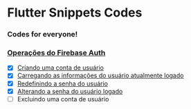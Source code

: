 # Flutter Snippets Codes
### Codes for everyone!

### [Operações do Firebase Auth](https://github.com/binhodev/flutter-snippets-codes/blob/main/firebase_auth_users_operations.dart)
- [x] [Criando uma conta de usuário](https://github.com/binhodev/flutter-snippets-codes/blob/927ba69897475187b832629d0d493dd74be2a086/firebase_auth_users_operations.dart#L7)
- [x] [Carregando as informações do usuário atualmente logado](https://github.com/binhodev/flutter-snippets-codes/blob/f95c0cf1a05b072d634e006b69ea5bc52c7a6cf8/firebase_auth_users_operations.dart#L22)
- [x] [Redefinindo a senha do usuário](https://github.com/binhodev/flutter-snippets-codes/blob/f95c0cf1a05b072d634e006b69ea5bc52c7a6cf8/firebase_auth_users_operations.dart#L32)
- [x] [Alterando a senha do usuário logado](https://github.com/binhodev/flutter-snippets-codes/blob/f95c0cf1a05b072d634e006b69ea5bc52c7a6cf8/firebase_auth_users_operations.dart#L41)
- [ ] Excluindo uma conta de usuário
